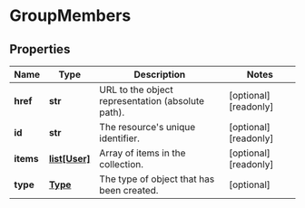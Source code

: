 # GroupMembers

## Properties
| Name | Type | Description | Notes |
| ------------ | ------------- | ------------- | ------------- |
| **href** | **str** | URL to the object representation (absolute path). | [optional] [readonly]  |
| **id** | **str** | The resource&#39;s unique identifier. | [optional] [readonly]  |
| **items** | [**list[User]**](User.md) | Array of items in the collection. | [optional] [readonly]  |
| **type** | [**Type**](Type.md) | The type of object that has been created. | [optional]  |


